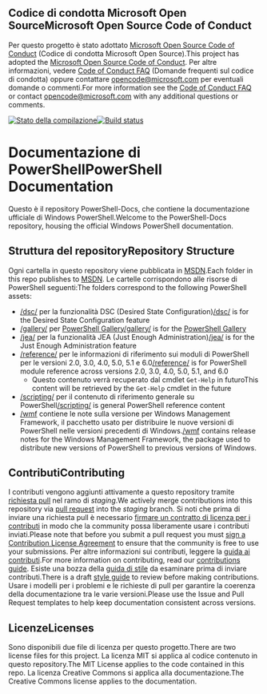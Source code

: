 ## <a name="microsoft-open-source-code-of-conduct"></a><span data-ttu-id="06335-101">Codice di condotta Microsoft Open Source</span><span class="sxs-lookup"><span data-stu-id="06335-101">Microsoft Open Source Code of Conduct</span></span>

<span data-ttu-id="06335-102">Per questo progetto è stato adottato [Microsoft Open Source Code of Conduct](https://opensource.microsoft.com/codeofconduct/) (Codice di condotta Microsoft Open Source).</span><span class="sxs-lookup"><span data-stu-id="06335-102">This project has adopted the [Microsoft Open Source Code of Conduct](https://opensource.microsoft.com/codeofconduct/).</span></span>
<span data-ttu-id="06335-103">Per altre informazioni, vedere [Code of Conduct FAQ](https://opensource.microsoft.com/codeofconduct/faq/) (Domande frequenti sul codice di condotta) oppure contattare [opencode@microsoft.com](mailto:opencode@microsoft.com) per eventuali domande o commenti.</span><span class="sxs-lookup"><span data-stu-id="06335-103">For more information see the [Code of Conduct FAQ](https://opensource.microsoft.com/codeofconduct/faq/) or contact [opencode@microsoft.com](mailto:opencode@microsoft.com) with any additional questions or comments.</span></span>

<span data-ttu-id="06335-104">[![Stato della compilazione](https://ci.appveyor.com/api/projects/status/onshefxnc4g4pv87/branch/staging?svg=true)](https://ci.appveyor.com/project/PowerShell/powershell-docs/branch/staging)</span><span class="sxs-lookup"><span data-stu-id="06335-104">[![Build status](https://ci.appveyor.com/api/projects/status/onshefxnc4g4pv87/branch/staging?svg=true)](https://ci.appveyor.com/project/PowerShell/powershell-docs/branch/staging)</span></span>

# <a name="powershell-documentation"></a><span data-ttu-id="06335-105">Documentazione di PowerShell</span><span class="sxs-lookup"><span data-stu-id="06335-105">PowerShell Documentation</span></span>

<span data-ttu-id="06335-106">Questo è il repository PowerShell-Docs, che contiene la documentazione ufficiale di Windows PowerShell.</span><span class="sxs-lookup"><span data-stu-id="06335-106">Welcome to the PowerShell-Docs repository, housing the official Windows PowerShell documentation.</span></span> 

## <a name="repository-structure"></a><span data-ttu-id="06335-107">Struttura del repository</span><span class="sxs-lookup"><span data-stu-id="06335-107">Repository Structure</span></span>
<span data-ttu-id="06335-108">Ogni cartella in questo repository viene pubblicata in [MSDN](https://msdn.microsoft.com/en-us/powershell).</span><span class="sxs-lookup"><span data-stu-id="06335-108">Each folder in this repo publishes to [MSDN](https://msdn.microsoft.com/en-us/powershell).</span></span> <span data-ttu-id="06335-109">Le cartelle corrispondono alle risorse di PowerShell seguenti:</span><span class="sxs-lookup"><span data-stu-id="06335-109">The folders correspond to the following PowerShell assets:</span></span>
* <span data-ttu-id="06335-110">[/dsc/](https://msdn.microsoft.com/en-us/powershell/dsc/) per la funzionalità DSC (Desired State Configuration)</span><span class="sxs-lookup"><span data-stu-id="06335-110">[/dsc/](https://msdn.microsoft.com/en-us/powershell/dsc/) is  for the Desired State Configuration feature</span></span>
* <span data-ttu-id="06335-111">[/gallery/](https://msdn.microsoft.com/powershell/gallery) per [PowerShell Gallery](https://www.powershellgallery.com/)</span><span class="sxs-lookup"><span data-stu-id="06335-111">[/gallery/](https://msdn.microsoft.com/powershell/gallery) is for the [PowerShell Gallery](https://www.powershellgallery.com/)</span></span>
* <span data-ttu-id="06335-112">[/jea/](https://msdn.microsoft.com/powershell/jea/) per la funzionalità JEA (Just Enough Administration)</span><span class="sxs-lookup"><span data-stu-id="06335-112">[/jea/](https://msdn.microsoft.com/powershell/jea/) is for the Just Enough Administration feature</span></span>
* <span data-ttu-id="06335-113">[/reference/](https://msdn.microsoft.com/powershell/reference/) per le informazioni di riferimento sui moduli di PowerShell per le versioni 2.0, 3.0, 4.0, 5.0, 5.1 e 6.0</span><span class="sxs-lookup"><span data-stu-id="06335-113">[/reference/](https://msdn.microsoft.com/powershell/reference/) is for PowerShell module reference across versions 2.0, 3.0, 4.0, 5.0, 5.1, and 6.0</span></span>
  * <span data-ttu-id="06335-114">Questo contenuto verrà recuperato dal cmdlet `Get-Help` in futuro</span><span class="sxs-lookup"><span data-stu-id="06335-114">This content will be retrieved by the `Get-Help` cmdlet in the future</span></span>
* <span data-ttu-id="06335-115">[/scripting/](https://msdn.microsoft.com/en-us/powershell/scripting/) per il contenuto di riferimento generale su PowerShell</span><span class="sxs-lookup"><span data-stu-id="06335-115">[/scripting/](https://msdn.microsoft.com/en-us/powershell/scripting/) is general PowerShell reference content</span></span>
* <span data-ttu-id="06335-116">[/wmf](https://msdn.microsoft.com/en-us/powershell/wmf/readme) contiene le note sulla versione per Windows Management Framework, il pacchetto usato per distribuire le nuove versioni di PowerShell nelle versioni precedenti di Windows.</span><span class="sxs-lookup"><span data-stu-id="06335-116">[/wmf](https://msdn.microsoft.com/en-us/powershell/wmf/readme) contains release notes for the Windows Management Framework, the package used to distribute new versions of PowerShell to previous versions of Windows.</span></span> 



## <a name="contributing"></a><span data-ttu-id="06335-117">Contributi</span><span class="sxs-lookup"><span data-stu-id="06335-117">Contributing</span></span>

<span data-ttu-id="06335-118">I contributi vengono aggiunti attivamente a questo repository tramite [richiesta pull](https://help.github.com/articles/using-pull-requests/) nel ramo di *staging*.</span><span class="sxs-lookup"><span data-stu-id="06335-118">We actively merge contributions into this repository via [pull request](https://help.github.com/articles/using-pull-requests/) into the *staging* branch.</span></span> <span data-ttu-id="06335-119">Si noti che prima di inviare una richiesta pull è necessario [firmare un contratto di licenza per i contributi](https://cla.microsoft.com/) in modo che la community possa liberamente usare i contributi inviati.</span><span class="sxs-lookup"><span data-stu-id="06335-119">Please note that before you submit a pull request you must [sign a Contribution License Agreement](https://cla.microsoft.com/) to ensure that the community is free to use your submissions.</span></span>
<span data-ttu-id="06335-120">Per altre informazioni sui contributi, leggere la [guida ai contributi](CONTRIBUTING.md).</span><span class="sxs-lookup"><span data-stu-id="06335-120">For more information on contributing, read our [contributions guide](CONTRIBUTING.md).</span></span>
<span data-ttu-id="06335-121">Esiste una bozza della [guida di stile](./STYLE.md) da esaminare prima di inviare contributi.</span><span class="sxs-lookup"><span data-stu-id="06335-121">There is a draft [style guide](./STYLE.md) to review before making contributions.</span></span>
<span data-ttu-id="06335-122">Usare i modelli per i problemi e le richieste di pull per garantire la coerenza della documentazione tra le varie versioni.</span><span class="sxs-lookup"><span data-stu-id="06335-122">Please use the Issue and Pull Request templates to help keep documentation consistent across versions.</span></span> 

## <a name="licenses"></a><span data-ttu-id="06335-123">Licenze</span><span class="sxs-lookup"><span data-stu-id="06335-123">Licenses</span></span>

<span data-ttu-id="06335-124">Sono disponibili due file di licenza per questo progetto.</span><span class="sxs-lookup"><span data-stu-id="06335-124">There are two license files for this project.</span></span> <span data-ttu-id="06335-125">La licenza MIT si applica al codice contenuto in questo repository.</span><span class="sxs-lookup"><span data-stu-id="06335-125">The MIT License applies to the code contained in this repo.</span></span>
<span data-ttu-id="06335-126">La licenza Creative Commons si applica alla documentazione.</span><span class="sxs-lookup"><span data-stu-id="06335-126">The Creative Commons license applies to the documentation.</span></span> 
